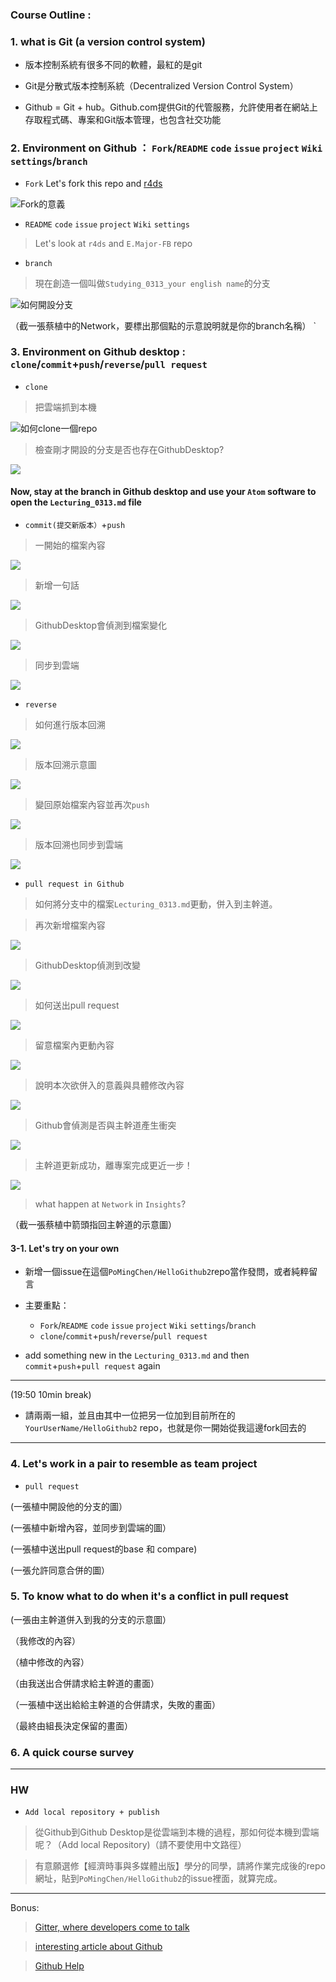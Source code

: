 ### Course Outline : 

### 1. what is Git (a version control system) 

- 版本控制系統有很多不同的軟體，最紅的是git

- Git是分散式版本控制系統（Decentralized Version Control System）

- Github = Git + hub。Github.com提供Git的代管服務，允許使用者在網站上存取程式碼、專案和Git版本管理，也包含社交功能
 
### 2. Environment on Github ： `Fork`/`README` `code` `issue` `project` `Wiki` `settings`/`branch` 
 
 - `Fork` Let's fork this repo and [r4ds](https://github.com/hadley/r4ds)
 
 ![Fork的意義](https://github.com/PoMingChen/HelloGithub2/blob/master/images/0313_Github_minicourse/Github_fork_animation.gif)
 
 - `README` `code` `issue` `project` `Wiki` `settings`
 > Let's look at `r4ds` and `E.Major-FB` repo
 
 - `branch` 
 > 現在創造一個叫做`Studying_0313_your english name`的分支
 
 ![如何開設分支](https://github.com/PoMingChen/HelloGithub2/blob/master/images/0313_Github_minicourse/creat_a_branch.png)
 
 （截一張蔡植中的Network，要標出那個點的示意說明就是你的branch名稱） `
 
###  3. Environment on  Github desktop : `clone`/`commit`+`push`/`reverse`/`pull request`
 
 - `clone`
 > 把雲端抓到本機
 
![如何clone一個repo](https://github.com/PoMingChen/HelloGithub2/blob/master/images/0313_Github_minicourse/clone_animation.png)
 
 > 檢查剛才開設的分支是否也存在GithubDesktop?
 
![](https://github.com/PoMingChen/HelloGithub2/blob/master/images/0313_Github_minicourse/branch_still_in_GithubDesktop.png)
 
 #### Now, stay at the branch in Github desktop and use your `Atom` software to open the `Lecturing_0313.md` file
 
 - `commit(提交新版本）`+`push`
 
 > 一開始的檔案內容
 
![](https://github.com/PoMingChen/HelloGithub2/blob/master/images/0313_Github_minicourse/atom1.png)

 > 新增一句話  
 
![](https://github.com/PoMingChen/HelloGithub2/blob/master/images/0313_Github_minicourse/atom2.png)

 > GithubDesktop會偵測到檔案變化 
 
![](https://github.com/PoMingChen/HelloGithub2/blob/master/images/0313_Github_minicourse/Githubdstop1.png)

 > 同步到雲端  
 
![](https://github.com/PoMingChen/HelloGithub2/blob/master/images/0313_Github_minicourse/Githubsync1.png)
 
 - `reverse`
 
>如何進行版本回溯  

![](https://github.com/PoMingChen/HelloGithub2/blob/master/images/0313_Github_minicourse/reverse1.png)

>版本回溯示意圖

![](https://github.com/PoMingChen/HelloGithub2/blob/master/images/0313_Github_minicourse/reverse2.png)

>變回原始檔案內容並再次`push`
 
![](https://github.com/PoMingChen/HelloGithub2/blob/master/images/0313_Github_minicourse/atom3.png)
 
>版本回溯也同步到雲端

![](https://github.com/PoMingChen/HelloGithub2/blob/master/images/0313_Github_minicourse/Githubsync2.png)
 
 - `pull request in Github`
 
> 如何將分支中的檔案`Lecturing_0313.md`更動，併入到主幹道。
 
> 再次新增檔案內容

![](https://github.com/PoMingChen/HelloGithub2/blob/master/images/0313_Github_minicourse/atom4.png)
 
> GithubDesktop偵測到改變

![](https://github.com/PoMingChen/HelloGithub2/blob/master/images/0313_Github_minicourse/Githubdesktop2.png)

> 如何送出pull request

![](https://github.com/PoMingChen/HelloGithub2/blob/master/images/0313_Github_minicourse/pullrequest1.png)

> 留意檔案內更動內容

![](https://github.com/PoMingChen/HelloGithub2/blob/master/images/0313_Github_minicourse/pullrequest2.png)

> 說明本次欲併入的意義與具體修改內容

![](https://github.com/PoMingChen/HelloGithub2/blob/master/images/0313_Github_minicourse/pullrequest3.png)

> Github會偵測是否與主幹道產生衝突

![](https://github.com/PoMingChen/HelloGithub2/blob/master/images/0313_Github_minicourse/pullrequest4.png)

> 主幹道更新成功，離專案完成更近一步！

![](https://github.com/PoMingChen/HelloGithub2/blob/master/images/0313_Github_minicourse/pullrequest5.png)

 > what happen at `Network` in `Insights`?
 
 （截一張蔡植中箭頭指回主幹道的示意圖）

 
#### 3-1. Let's try on your own 
 
 - 新增一個issue在這個`PoMingChen/HelloGithub2`repo當作發問，或者純粹留言
 
 - 主要重點：
 
   + `Fork`/`README` `code` `issue` `project` `Wiki` `settings`/`branch`
   + `clone`/`commit`+`push`/`reverse`/`pull request`
 
 - add something new in the `Lecturing_0313.md` and then `commit`+`push`+`pull request` again
 
 ---
 
 (19:50 10min break)
 
 - 請兩兩一組，並且由其中一位把另一位加到目前所在的 `YourUserName/HelloGithub2` repo，也就是你一開始從我這邊fork回去的
 
 --- 
 
###  4. Let's work in a pair to resemble as team project 
 
 - `pull request`
 
 (一張植中開設他的分支的圖）
 
 (一張植中新增內容，並同步到雲端的圖）
 
 (一張植中送出pull request的base 和 compare)
 
 (一張允許同意合併的圖）
 
 
### 5. To know what to do when it's a conflict in pull request
 
 (一張由主幹道併入到我的分支的示意圖）
 
（我修改的內容）

（植中修改的內容）
 
 （由我送出合併請求給主幹道的畫面）
 
 （一張植中送出給給主幹道的合併請求，失敗的畫面）
 
 （最終由組長決定保留的畫面）
 
 
 
### 6. A quick course survey
 
 ---
 
### HW
 
 - `Add local repository + publish`
 
 > 從Github到Github Desktop是從雲端到本機的過程，那如何從本機到雲端呢？（Add local Repository)（請不要使用中文路徑）

 > 有意願選修【經濟時事與多媒體出版】學分的同學，請將作業完成後的repo網址，貼到`PoMingChen/HelloGithub2`的issue裡面，就算完成。
 
 ---
 
 Bonus:
 
> [Gitter, where developers come to talk](https://gitter.im/apps)

> [interesting article about Github](https://www.ithome.com.tw/news/95284)

> [Github Help](https://help.github.com)



